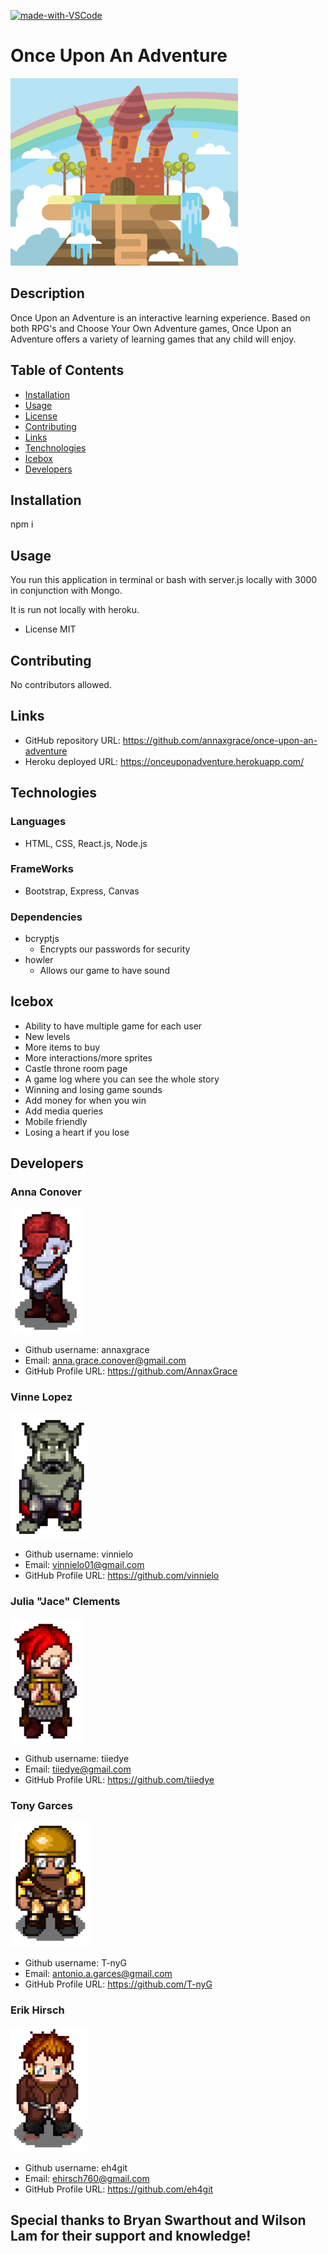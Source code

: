 



[![made-with-VSCode](https://img.shields.io/badge/Made%20with-VSCode-1f425f.svg)](https://code.visualstudio.com/)
# Once Upon An Adventure

<img src="./client/src/images/Castle-Banner.png"
     alt="Log-in Page"
     style="margin-right: 10px; height: 300px;" />


## Description
Once Upon an Adventure is an interactive learning experience.
Based on both RPG's and Choose Your Own Adventure games,
Once Upon an Adventure offers a variety of learning games that any child will enjoy.

## Table of Contents
* [Installation](#installation)
* [Usage](#usage)
* [License](#license)
* [Contributing](#contributing)
* [Links](#Links)
* [Tenchnologies](#Technologies)
* [Icebox](#Icebox)
* [Developers](#Developers)

## Installation
npm i
## Usage
You run this application in terminal or bash with server.js locally with 3000 in conjunction with Mongo.

 It is run not locally with heroku.

* License
MIT

## Contributing
No contributors allowed.

## Links
* GitHub repository URL: https://github.com/annaxgrace/once-upon-an-adventure
* Heroku deployed URL: https://onceuponadventure.herokuapp.com/

## Technologies


### Languages 
* HTML, CSS, React.js, Node.js

### FrameWorks
* Bootstrap, Express, Canvas

### Dependencies

* bcryptjs
     - Encrypts our passwords for security
* howler
    - Allows our game to have sound


## Icebox

* Ability to have multiple game for each user
* New levels
* More items to buy
* More interactions/more sprites
* Castle throne room page
* A game log where you can see the whole story
* Winning and losing game sounds
* Add money for when you win
* Add media queries
* Mobile friendly
* Losing a heart if you lose




## Developers

### Anna Conover

<img src="./client/src/images/teamAnna.png"
     alt="Picture of Developer Anna in game"
     style="margin-right: 10px; height: 200px;" />

* Github username: annaxgrace
* Email: anna.grace.conover@gmail.com
* GitHub Profile URL: https://github.com/AnnaxGrace



### Vinne Lopez

<img src="./client/src/images/teamVinnie.png"
     alt="Picture of Developer Vinnie's character in game"
     style="margin-right: 10px; height: 200px;" />

* Github username: vinnielo
* Email: vinnielo01@gmail.com
* GitHub Profile URL: https://github.com/vinnielo



### Julia "Jace" Clements

<img src="./client/src/images/teamJace.png"
     alt="Picture of Developer Jace in game"
     style="margin-right: 10px; height: 200px;" />

* Github username: tiiedye
* Email: tiiedye@gmail.com
* GitHub Profile URL: https://github.com/tiiedye




### Tony Garces

<img src="./client/src/images/teamTony.png"
     alt="Picture of Developer Tony in game"
     style=" margin-right: 10px; height: 200px;" />

* Github username: T-nyG
* Email: antonio.a.garces@gmail.com
* GitHub Profile URL: https://github.com/T-nyG

### Erik Hirsch

<img src="./client/src/images/teamErik.png"
     alt="Picture of Developer Erik in game"
     style=" margin-right: 10px; height: 200px;" />

* Github username: eh4git
* Email: ehirsch760@gmail.com
* GitHub Profile URL: https://github.com/eh4git

## Special thanks to Bryan Swarthout and Wilson Lam for their support and knowledge!


